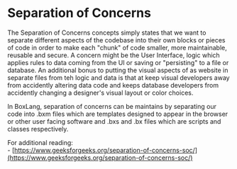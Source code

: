 # Separation of Concerns

The Separation of Concerns concepts simply states that we want to separate different aspects of the codebase into their own blocks or pieces of code in order to make each "chunk" of code smaller, more maintainable, reusable and secure. A concern might be the User Interface, logic which applies rules to data coming from the UI or saving or "persisting" to a file or database. An additional bonus to putting the visual aspects of as website in separate files from teh logic and data is that at keep visual developers away from accidently altering data code and keeps database developers from accidently changing a designer's visual layout or color choices.&#x20;

In BoxLang, separation of concerns can be maintains by separating our code into .bxm files  which are templates designed to appear in the browser or other user facing software and .bxs and .bx files which are scripts and classes respectively.&#x20;

For additional reading: \
\- [https://www.geeksforgeeks.org/separation-of-concerns-soc/](https://www.geeksforgeeks.org/separation-of-concerns-soc/)
